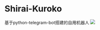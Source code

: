 # Shirai-Kuroko
基于python-telegram-bot搭建的自用机器人
![](https://mzh.moegirl.org.cn/File:Shirai_Kuroko%EF%BC%881%EF%BC%89.jpg)
